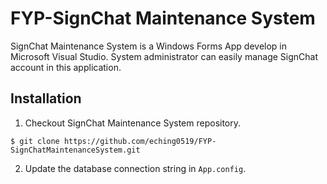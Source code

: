 # FYP-SignChat Maintenance System
SignChat Maintenance System is a Windows Forms App develop in Microsoft Visual Studio. System administrator can easily manage SignChat account in this application.
## Installation
1. Checkout SignChat Maintenance System repository. 
```
$ git clone https://github.com/eching0519/FYP-SignChatMaintenanceSystem.git
```
2. Update the database connection string in `App.config`.
